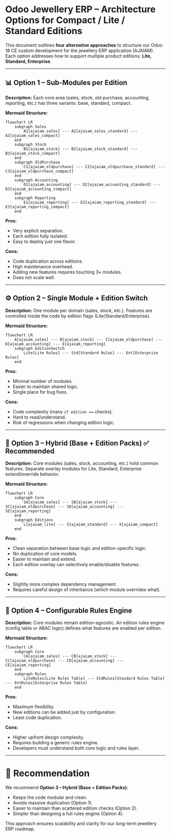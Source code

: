 # Odoo Jewellery ERP – Architecture Options for Compact / Lite / Standard Editions

This document outlines **four alternative approaches** to structure our Odoo 18 CE custom development for the jewellery ERP application (AJAIAM). Each option addresses how to support multiple product editions: **Lite, Standard, Enterprise**.

---

## 📊 Option 1 – Sub-Modules per Edition
**Description:** Each core area (sales, stock, old purchase, accounting, reporting, etc.) has three variants: base, standard, compact.

**Mermaid Structure:**
```mermaid
flowchart LR
    subgraph Sales
        A1[ajaiam_sales] --- A2[ajaiam_sales_standard] --- A3[ajaiam_sales_compact]
    end
    subgraph Stock
        B1[ajaiam_stock] --- B2[ajaiam_stock_standard] --- B3[ajaiam_stock_compact]
    end
    subgraph OldPurchase
        C1[ajaiam_oldpurchase] --- C2[ajaiam_oldpurchase_standard] --- C3[ajaiam_oldpurchase_compact]
    end
    subgraph Accounting
        D1[ajaiam_accounting] --- D2[ajaiam_accounting_standard] --- D3[ajaiam_accounting_compact]
    end
    subgraph Reporting
        E1[ajaiam_reporting] --- E2[ajaiam_reporting_standard] --- E3[ajaiam_reporting_compact]
    end
```

**Pros:**
- Very explicit separation.
- Each edition fully isolated.
- Easy to deploy just one flavor.

**Cons:**
- Code duplication across editions.
- High maintenance overhead.
- Adding new features requires touching 3× modules.
- Does not scale well.

---

## ⚙️ Option 2 – Single Module + Edition Switch
**Description:** One module per domain (sales, stock, etc.). Features are controlled inside the code by edition flags (Lite/Standard/Enterprise).

**Mermaid Structure:**
```mermaid
flowchart LR
    A[ajaiam_sales] --- B[ajaiam_stock] --- C[ajaiam_oldpurchase] --- D[ajaiam_accounting] --- E[ajaiam_reporting]
    subgraph EditionSwitch
        Lite[Lite Rules] --- Std[Standard Rules] --- Ent[Enterprise Rules]
    end
```

**Pros:**
- Minimal number of modules.
- Easier to maintain shared logic.
- Single place for bug fixes.

**Cons:**
- Code complexity (many `if edition ==` checks).
- Hard to read/understand.
- Risk of regressions when changing edition logic.

---

## 🔀 Option 3 – Hybrid (Base + Edition Packs) ✅ Recommended
**Description:** Core modules (sales, stock, accounting, etc.) hold common features. Separate overlay modules for Lite, Standard, Enterprise extend/override behavior.

**Mermaid Structure:**
```mermaid
flowchart LR
    subgraph Core
        SA[ajaiam_sales] --- SB[ajaiam_stock] --- SC[ajaiam_oldpurchase] --- SD[ajaiam_accounting] --- SE[ajaiam_reporting]
    end
    subgraph Editions
        L[ajaiam_lite] --- S[ajaiam_standard] --- X[ajaiam_compact]
    end
```

**Pros:**
- Clean separation between base logic and edition-specific logic.
- No duplication of core models.
- Easier to maintain and extend.
- Each edition overlay can selectively enable/disable features.

**Cons:**
- Slightly more complex dependency management.
- Requires careful design of inheritance (which module overrides what).

---

## 🧩 Option 4 – Configurable Rules Engine
**Description:** Core modules remain edition-agnostic. An edition rules engine (config table or ABAC logic) defines what features are enabled per edition.

**Mermaid Structure:**
```mermaid
flowchart LR
    subgraph Core
        CA[ajaiam_sales] --- CB[ajaiam_stock] --- CC[ajaiam_oldpurchase] --- CD[ajaiam_accounting] --- CE[ajaiam_reporting]
    end
    subgraph Rules
        LiteRules[Lite Rules Table] --- StdRules[Standard Rules Table] --- EntRules[Enterprise Rules Table]
    end
```

**Pros:**
- Maximum flexibility.
- New editions can be added just by configuration.
- Least code duplication.

**Cons:**
- Higher upfront design complexity.
- Requires building a generic rules engine.
- Developers must understand both core logic and rules layer.

---

# 📌 Recommendation
We recommend **Option 3 – Hybrid (Base + Edition Packs)**:
- Keeps the code modular and clean.
- Avoids massive duplication (Option 1).
- Easier to maintain than scattered edition checks (Option 2).
- Simpler than designing a full rules engine (Option 4).

This approach ensures scalability and clarity for our long-term jewellery ERP roadmap.

